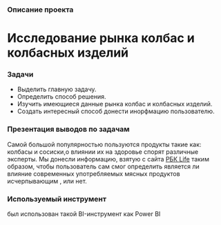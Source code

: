 ### Описание проекта 

# Исследование рынка колбас и колбасных изделий

### Задачи
- Выделить главную задачу. 
 - Определить способ решения.
 - Изучить имеющиеся данные рынка колбас и колбасных изделий.
 - Создать интересный способ донести инорфмацию пользователю.

### Презентация выводов по задачам

Самой большой популярностью пользуются продукты такие как: колбасы и сосиски,о влиянии их на здоровье спорят различные эксперты. Мы донесли информацию, взятую с сайта [РБК Life](https://www.rbc.ru/life/news/6412c2e89a794765fc0d611e) таким образом, чтобы пользователь сам смог определить является ли влияние современных употребляемых мясных продуктов исчерпывающим , или нет.

### Используемый инструмент

был использован такой BI-инструмент как Power BI
